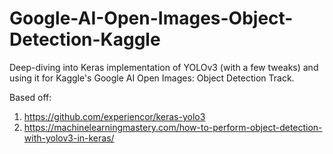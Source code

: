 # Google-AI-Open-Images-Object-Detection-Kaggle

Deep-diving into Keras implementation of YOLOv3 (with a few tweaks) and using it for Kaggle's Google AI Open Images: Object Detection Track.

Based off:
1. https://github.com/experiencor/keras-yolo3
2. https://machinelearningmastery.com/how-to-perform-object-detection-with-yolov3-in-keras/
